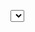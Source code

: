 <select class="gf-form-input" ng-model="ctrl.target.type" ng-options="f as f for f in ['table', 'timeserie']"></select>
